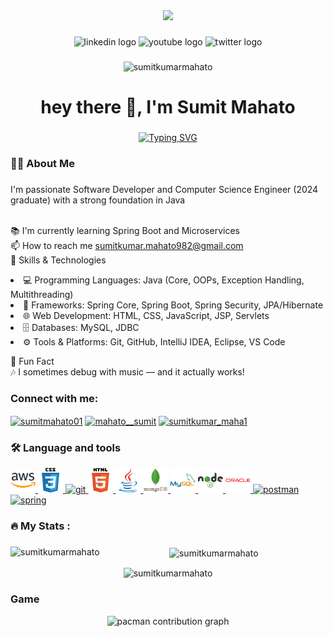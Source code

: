 <div align="center">
  <img link="https://github.com/SumitKumarMahato" height="150" src="https://media.giphy.com/media/M9gbBd9nbDrOTu1Mqx/giphy.gif"  />
</div>

###

<div align="center">
  <img src="https://img.shields.io/static/v1?message=LinkedIn&logo=linkedin&label=&color=0077B5&logoColor=white&labelColor=&style=for-the-badge" height="25" alt="linkedin logo"  />
  <img src="https://img.shields.io/static/v1?message=Youtube&logo=youtube&label=&color=FF0000&logoColor=white&labelColor=&style=for-the-badge" height="25" alt="youtube logo"  />
  <img src="https://img.shields.io/static/v1?message=Twitter&logo=twitter&label=&color=1DA1F2&logoColor=white&labelColor=&style=for-the-badge" height="25" alt="twitter logo"  />
</div>

###

<div align="center">
  <p align="center"> <img src="https://komarev.com/ghpvc/?username=sumitkumarmahato&label=Profile%20views&color=0e75b6&style=flat" alt="sumitkumarmahato" /> </p>
</div>

###

<h1 align="center">hey there 👋, I'm Sumit Mahato</h1>

###

<p align="center">
<a href="https://git.io/typing-svg"><img src="https://readme-typing-svg.demolab.com?font=Fira+Code&pause=1000&center=true&vCenter=true&random=true&width=435&lines=Always+learning+new+things;Java+Paglu;Backend+Java+developer;Eat.Code.Repeat" alt="Typing SVG" /></a>
</p>

###

<h3 align="left">👩‍💻  About Me</h3>

###

<p align="left">I'm passionate Software Developer and Computer Science Engineer (2024 graduate) with a strong foundation in Java<br><br>

  📚 I'm currently learning Spring Boot and Microservices<br>
  📫 How to reach me sumitkumar.mahato982@gmail.com<br>
  🔧 Skills & Technologies<br>
    <li>💻 Programming Languages: Java (Core, OOPs, Exception Handling, Multithreading)
    <li>🌱 Frameworks: Spring Core, Spring Boot, Spring Security, JPA/Hibernate
    <li>🌐 Web Development: HTML, CSS, JavaScript, JSP, Servlets
    <li>🗄️ Databases: MySQL, JDBC
    <li>⚙️ Tools & Platforms: Git, GitHub, IntelliJ IDEA, Eclipse, VS Code<br>

  🌟 Fun Fact<br>
  🎶 I sometimes debug with music — and it actually works!   
  </p>

###

<div align="left">

<h3 align="left">Connect with me:</h3>
<p align="left">
<a href="https://linkedin.com/in/sumitmahato01" target="blank"><img align="center" src="https://raw.githubusercontent.com/rahuldkjain/github-profile-readme-generator/master/src/images/icons/Social/linked-in-alt.svg" alt="sumitmahato01" height="30" width="40" /></a>
<a href="https://instagram.com/mahato__sumit" target="blank"><img align="center" src="https://raw.githubusercontent.com/rahuldkjain/github-profile-readme-generator/master/src/images/icons/Social/instagram.svg" alt="mahato__sumit" height="30" width="40" /></a>
<a href="https://www.hackerrank.com/sumitkumar_maha1" target="blank"><img align="center" src="https://raw.githubusercontent.com/rahuldkjain/github-profile-readme-generator/master/src/images/icons/Social/hackerrank.svg" alt="sumitkumar_maha1" height="30" width="40" /></a>
</p>
  
</div>


###

<div align="left">
<h3 align="left">🛠 Language and tools</h3>

  <p align="left"> <a href="https://aws.amazon.com" target="_blank" rel="noreferrer"> <img src="https://raw.githubusercontent.com/devicons/devicon/master/icons/amazonwebservices/amazonwebservices-original-wordmark.svg" alt="aws" width="40" height="40"/> </a> <a href="https://www.w3schools.com/css/" target="_blank" rel="noreferrer"> <img src="https://raw.githubusercontent.com/devicons/devicon/master/icons/css3/css3-original-wordmark.svg" alt="css3" width="40" height="40"/> </a> <a href="https://git-scm.com/" target="_blank" rel="noreferrer"> <img src="https://www.vectorlogo.zone/logos/git-scm/git-scm-icon.svg" alt="git" width="40" height="40"/> </a> <a href="https://www.w3.org/html/" target="_blank" rel="noreferrer"> <img src="https://raw.githubusercontent.com/devicons/devicon/master/icons/html5/html5-original-wordmark.svg" alt="html5" width="40" height="40"/> </a> <a href="https://www.java.com" target="_blank" rel="noreferrer"> <img src="https://raw.githubusercontent.com/devicons/devicon/master/icons/java/java-original.svg" alt="java" width="40" height="40"/> </a> <a href="https://www.mongodb.com/" target="_blank" rel="noreferrer"> <img src="https://raw.githubusercontent.com/devicons/devicon/master/icons/mongodb/mongodb-original-wordmark.svg" alt="mongodb" width="40" height="40"/> </a>  <a href="https://www.mysql.com/" target="_blank" rel="noreferrer"> <img src="https://raw.githubusercontent.com/devicons/devicon/master/icons/mysql/mysql-original-wordmark.svg" alt="mysql" width="40" height="40"/> </a> <a href="https://nodejs.org" target="_blank" rel="noreferrer"> <img src="https://raw.githubusercontent.com/devicons/devicon/master/icons/nodejs/nodejs-original-wordmark.svg" alt="nodejs" width="40" height="40"/> </a> <a href="https://www.oracle.com/" target="_blank" rel="noreferrer"> <img src="https://raw.githubusercontent.com/devicons/devicon/master/icons/oracle/oracle-original.svg" alt="oracle" width="40" height="40"/> </a> <a href="https://postman.com" target="_blank" rel="noreferrer"> <img src="https://www.vectorlogo.zone/logos/getpostman/getpostman-icon.svg" alt="postman" width="40" height="40"/> </a> <a href="https://spring.io/" target="_blank" rel="noreferrer"> <img src="https://www.vectorlogo.zone/logos/springio/springio-icon.svg" alt="spring" width="40" height="40"/> </a> </p>

</div>

###

<h3 align="left">🔥   My Stats :</h3>

###

<div align="center">
  <p><img align="left" src="https://github-readme-stats.vercel.app/api/top-langs?username=sumitkumarmahato&show_icons=true&locale=en&layout=compact" alt="sumitkumarmahato" /></p>
<p>&nbsp;<img align="center" src="https://github-readme-stats.vercel.app/api?username=sumitkumarmahato&show_icons=true&locale=en" alt="sumitkumarmahato" /></p>
<p><img align="center" src="https://github-readme-streak-stats.herokuapp.com/?user=sumitkumarmahato&" alt="sumitkumarmahato" /></p>
</div>


### Game
<div align="center">
  <picture>
  <source media="(prefers-color-scheme: dark)" srcset="https://raw.githubusercontent.com/maurodesouza/maurodesouza/output/pacman-contribution-graph-dark.svg">
  <source media="(prefers-color-scheme: light)" srcset="https://raw.githubusercontent.com/maurodesouza/maurodesouza/output/pacman-contribution-graph.svg">
  <img alt="pacman contribution graph" src="https://raw.githubusercontent.com/maurodesouza/maurodesouza/output/pacman-contribution-graph.svg">
</picture>

</div>







###
